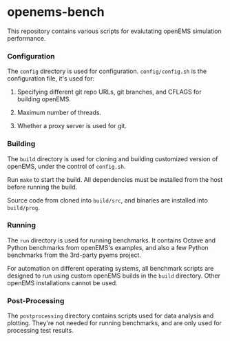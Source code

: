 openems-bench
======================

This repository contains various scripts for evalutating openEMS simulation
performance.

### Configuration

The `config` directory is used for configuration. `config/config.sh` is the
configuration file, it's used for:

1. Specifying different git repo URLs, git branches, and CFLAGS for
building openEMS.

2. Maximum number of threads.

3. Whether a proxy server is used for git.

### Building

The `build` directory is used for cloning and building customized version
of openEMS, under the control of `config.sh`.

Run `make` to start the build. All dependencies must be installed from
the host before running the build.

Source code from cloned into `build/src`, and binaries are installed into
`build/prog`.

### Running

The `run` directory is used for running benchmarks. It contains Octave
and Python benchmarks from openEMS's examples, and also a few Python
benchmarks from the 3rd-party pyems project.

For automation on different operating systems, all benchmark scripts are
designed to run using custom openEMS builds in the `build` directory. Other
openEMS installations cannot be used.

### Post-Processing

The `postprocessing` directory contains scripts used for data analysis
and plotting. They're not needed for running benchmarks, and are only
used for processing test results.
